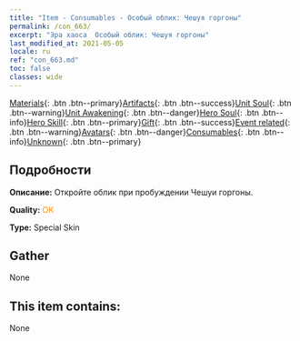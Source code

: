 ```yaml
---
title: "Item - Consumables - Особый облик: Чешуя горгоны"
permalink: /con_663/
excerpt: "Эра хаоса  Особый облик: Чешуя горгоны"
last_modified_at: 2021-05-05
locale: ru
ref: "con_663.md"
toc: false
classes: wide
---
```

 [Materials](/ItemsRU/){: .btn .btn--primary}[Artifacts](/ItemsRU/Artifacts/){: .btn .btn--success}[Unit Soul](/ItemsRU/UnitSoul/){: .btn .btn--warning}[Unit Awakening](/ItemsRU/UnitAwakening/){: .btn .btn--danger}[Hero Soul](/ItemsRU/HeroSoul/){: .btn .btn--info}[Hero Skill](/ItemsRU/HeroSkill/){: .btn .btn--primary}[Gift](/ItemsRU/Gift/){: .btn .btn--success}[Event related](/ItemsRU/Events/){: .btn .btn--warning}[Avatars](/ItemsRU/Avatars/){: .btn .btn--danger}[Consumables](/ItemsRU/Consumables/){: .btn .btn--info}[Unknown](/ItemsRU/Unknown/){: .btn .btn--primary}

## Подробности
 **Описание:** Откройте облик при пробуждении Чешуи горгоны.

 **Quality:** <span style="color: #FF8C00">OK</span>

 **Type:** Special Skin

## Gather

  None

## This item contains:

  None

